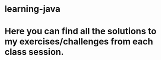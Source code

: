 # learning-java
# Here you can find all the solutions to my exercises/challenges from each class session.
